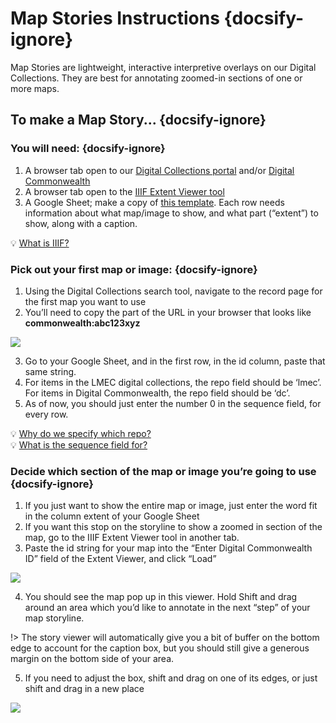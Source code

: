 # Map Stories Instructions {docsify-ignore}

Map Stories are lightweight, interactive interpretive overlays on our Digital Collections. They are best for annotating zoomed-in sections of one or more maps. 

## To make a Map Story... {docsify-ignore}

### You will need: {docsify-ignore}
1. A browser tab open to our [Digital Collections portal](https://collections.leventhalmap.org/ "Digital Collections portal") and/or [Digital Commonwealth](https://www.digitalcommonwealth.org/ "Digital Commonwealth")  <br>
2. A browser tab open to the [IIIF Extent Viewer tool](https://geoservices.leventhalmap.org/iiif-extent-viewer/ "IIIF Extent Viewer tool")  <br> 
3. A Google Sheet; make a copy of [this template](https://docs.google.com/spreadsheets/d/1oe9omQd62_WSQiV7o8WOZPawB2oNEwabAmrOxYTs0gE/edit?usp=sharing "this template"). Each row needs information about what map/image to show, and what part (“extent”) to show, along with a caption. 

<div class = "considerations"> 
💡 <a href = "https://geoservices.leventhalmap.org/docs/#/guides/tools-guides/map-stories/how-it-works?id=iiif" target = "_self">What is IIIF? </a> 
</div> 

### Pick out your first map or image: {docsify-ignore}
1. Using the Digital Collections search tool, navigate to the record page for the first map you want to use <br> 
2. You’ll need to copy the part of the URL in your browser that looks like **commonwealth:abc123xyz**

<img src='https://geoservices.leventhalmap.org/docs/media/img/identifier-dc.png'></img>


3. Go to your Google Sheet, and in the first row, in the id column, paste that same string. <br>
4. For items in the LMEC digital collections, the repo field should be ‘lmec’. For items in Digital Commonwealth, the repo field should be ‘dc’. <br>
5. As of now, you should just enter the number 0 in the sequence field, for every row. 



<div class = "considerations"> 
💡 <a href = "https://geoservices.leventhalmap.org/docs/#/guides/tools-guides/map-stories/how-it-works?id=repo" target = "_self">Why do we specify which repo? </a> 
</div> 
<div class = "considerations"> 
💡 <a href = "https://geoservices.leventhalmap.org/docs/#/guides/tools-guides/map-stories/how-it-works?id=sequence" target = "_self">What is the sequence field for? </a> 
</div> 
  


### Decide which section of the map or image you’re going to use {docsify-ignore}

1. If you just want to show the entire map or image, just enter the word fit in the column extent of your Google Sheet 
2. If you want this stop on the storyline to show a zoomed in section of the map, go to the IIIF Extent Viewer tool in another tab.  
3. Paste the id string for your map into the “Enter Digital Commonwealth ID” field of the Extent Viewer, and click “Load” 

<img src='https://geoservices.leventhalmap.org/docs/media/img/iiif-viewer.png'></img>

4. You should see the map pop up in this viewer. Hold Shift and drag around an area which you’d like to annotate in the next “step” of your map storyline. 

!> The story viewer will automatically give you a bit of buffer on the bottom edge to account for the caption box, but you should still give a generous margin on the bottom side of your area.

5. If you need to adjust the box, shift and drag on one of its edges, or just shift and drag in a new place

<img src='https://geoservices.leventhalmap.org/docs/media/img/shift-drag.png'></img>